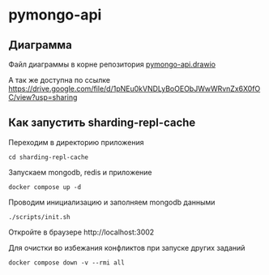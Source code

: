 # pymongo-api

## Диаграмма

Файл диаграммы в корне репозитория
[pymongo-api.drawio](pymongo-api.drawio)

А так же доступна по ссылке
https://drive.google.com/file/d/1pNEu0kVNDLyBoOEObJWwWRvnZx6X0fOC/view?usp=sharing

## Как запустить sharding-repl-cache

Переходим в директорию приложения
```shell
cd sharding-repl-cache
```

Запускаем mongodb, redis и приложение

```shell
docker compose up -d
```

Проводим инициализацию и заполняем mongodb данными

```shell
./scripts/init.sh
```

Откройте в браузере http://localhost:3002

Для очистки во избежания конфликтов при запуске других заданий

```shell
docker compose down -v --rmi all
```